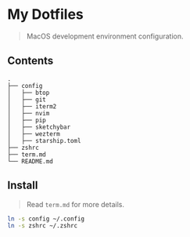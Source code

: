 # My Dotfiles

> MacOS development environment configuration.

## Contents

```
.
├── config
│   ├── btop
│   ├── git
│   ├── iterm2
│   ├── nvim
│   ├── pip
│   ├── sketchybar
│   ├── wezterm
│   ├── starship.toml
├── zshrc
├── term.md
└── README.md
```

## Install

> Read `term.md` for more details.

```bash
ln -s config ~/.config
ln -s zshrc ~/.zshrc
```

